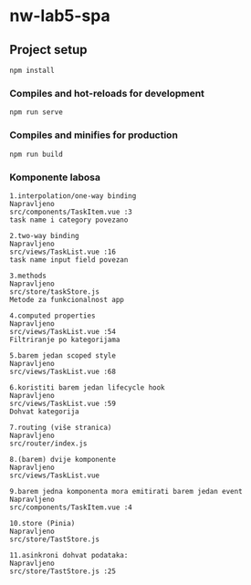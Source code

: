 # nw-lab5-spa

## Project setup
```
npm install
```

### Compiles and hot-reloads for development
```
npm run serve
```

### Compiles and minifies for production
```
npm run build
```

### Komponente labosa
```
1.interpolation/one-way binding
Napravljeno 
src/components/TaskItem.vue :3
task name i category povezano
   
2.two-way binding
Napravljeno
src/views/TaskList.vue :16
task name input field povezan
   
3.methods
Napravljeno
src/store/taskStore.js
Metode za funkcionalnost app

4.computed properties
Napravljeno
src/views/TaskList.vue :54
Filtriranje po kategorijama
   
5.barem jedan scoped style
Napravljeno
src/views/TaskList.vue :68
   
6.koristiti barem jedan lifecycle hook
Napravljeno
src/views/TaskList.vue :59
Dohvat kategorija
   
7.routing (više stranica)
Napravljeno 
src/router/index.js

8.(barem) dvije komponente
Napravljeno
src/views/TaskList.vue

9.barem jedna komponenta mora emitirati barem jedan event
Napravljeno
src/components/TaskItem.vue :4
   
10.store (Pinia)
Napravljeno
src/store/TastStore.js

11.asinkroni dohvat podataka:
Napravljeno
src/store/TastStore.js :25

```
